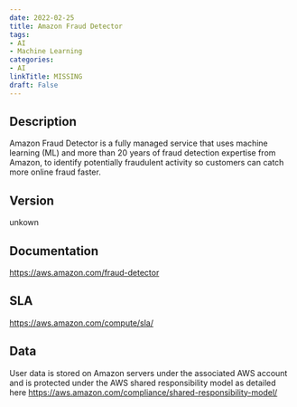 ```yaml
---
date: 2022-02-25
title: Amazon Fraud Detector
tags: 
- AI
- Machine Learning
categories: 
- AI
linkTitle: MISSING
draft: False
---
```


## Description

Amazon Fraud Detector is a fully managed service that uses machine learning (ML) and more than 20 years of fraud detection expertise from Amazon, to identify potentially fraudulent activity so customers can catch more online fraud faster. 

## Version

unkown

## Documentation

https://aws.amazon.com/fraud-detector

## SLA

https://aws.amazon.com/compute/sla/

## Data

User data is stored on Amazon servers under the associated AWS account and is protected under the AWS shared responsibility model as detailed here https://aws.amazon.com/compliance/shared-responsibility-model/

